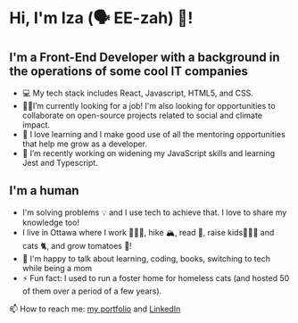 # Hi, I'm Iza (🗣️ EE-zah) 👋!

## I'm a Front-End Developer with a background in the operations of some cool IT companies
* 💻 My tech stack includes React, Javascript, HTML5, and CSS.
* 👩‍💻I’m currently looking for a job! I'm also looking for opportunities to collaborate on open-source projects related to social and climate impact.
* 👯 I love learning and I make good use of all the mentoring opportunities that help me grow as a developer.
* 🌱 I’m recently working on widening my JavaScript skills and learning Jest and Typescript.

## I'm a human 
* I'm solving problems 💡 and I use tech to achieve that. I love to share my knowledge too! 
* I live in Ottawa where I work 👩🏼‍💻, hike 🏔️, read 📖, raise kids🤸🏻‍♀️ and cats 🐈, and grow tomatoes 🍅!
* 💬 I'm happy to talk about learning, coding, books, switching to tech while being a mom
* ⚡ Fun fact: I used to run a foster home for homeless cats (and hosted 50 of them over a period of a few years). 


📫 How to reach me: [my portfolio](https://izacodes.me/) and [LinkedIn](https://www.linkedin.com/in/izazw/)

